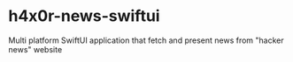 # h4x0r-news-swiftui
Multi platform SwiftUI application that fetch and present news from "hacker news" website
